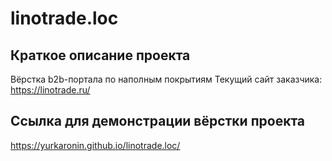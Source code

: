 # linotrade.loc

## Краткое описание проекта

 Вёрстка b2b-портала по наполным покрытиям
 Текущий сайт заказчика: https://linotrade.ru/

## Ссылка для демонстрации вёрстки проекта

 https://yurkaronin.github.io/linotrade.loc/
